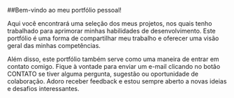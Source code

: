 
##Bem-vindo ao meu portfólio pessoal!

Aqui você encontrará uma seleção dos meus projetos, nos quais tenho trabalhado para aprimorar minhas habilidades de desenvolvimento. Este portfólio é uma forma de compartilhar meu trabalho e oferecer uma visão geral das minhas competências.

Além disso, este portfólio também serve como uma maneira de entrar em contato comigo. Fique à vontade para enviar um e-mail clicando no botão CONTATO se tiver alguma pergunta, sugestão ou oportunidade de colaboração. Adoro receber feedback e estou sempre aberto a novas ideias e desafios interessantes.
